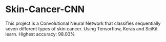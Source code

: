 # Skin-Cancer-CNN
This project is a Convolutional Neural Network that classifies sequentially seven different types of skin cancer. Using Tensorflow, Keras and SciKit learn. Highest accuracy: 98.03%
